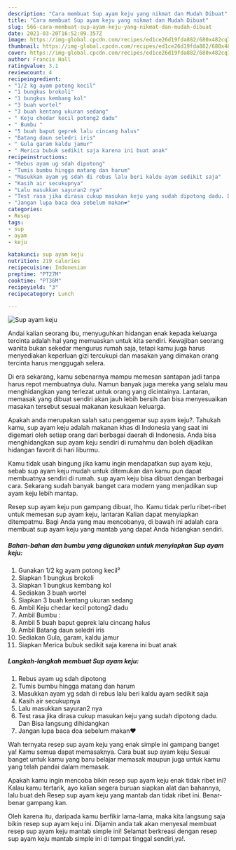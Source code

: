```yaml
---
description: "Cara membuat Sup ayam keju yang nikmat dan Mudah Dibuat"
title: "Cara membuat Sup ayam keju yang nikmat dan Mudah Dibuat"
slug: 566-cara-membuat-sup-ayam-keju-yang-nikmat-dan-mudah-dibuat
date: 2021-03-20T16:52:09.357Z
image: https://img-global.cpcdn.com/recipes/ed1ce26d19fda882/680x482cq70/sup-ayam-keju-foto-resep-utama.jpg
thumbnail: https://img-global.cpcdn.com/recipes/ed1ce26d19fda882/680x482cq70/sup-ayam-keju-foto-resep-utama.jpg
cover: https://img-global.cpcdn.com/recipes/ed1ce26d19fda882/680x482cq70/sup-ayam-keju-foto-resep-utama.jpg
author: Francis Hall
ratingvalue: 3.1
reviewcount: 4
recipeingredient:
- "1/2 kg ayam potong kecil"
- "1 bungkus brokoli"
- "1 bungkus kembang kol"
- "3 buah wortel"
- "3 buah kentang ukuran sedang"
- " Keju chedar kecil potong2 dadu"
- " Bumbu "
- "5 buah baput geprek lalu cincang halus"
- "Batang daun seledri iris"
- " Gula garam kaldu jamur"
- " Merica bubuk sedikit saja karena ini buat anak"
recipeinstructions:
- "Rebus ayam ug sdah dipotong"
- "Tumis bumbu hingga matang dan harum"
- "Masukkan ayam yg sdah di rebus lalu beri kaldu ayam sedikit saja"
- "Kasih air secukupnya"
- "Lalu masukkan sayuran2 nya"
- "Test rasa jika dirasa cukup masukan keju yang sudah dipotong dadu. Dan Bisa langsung dihidangkan"
- "Jangan lupa baca doa sebelum makan❤️"
categories:
- Resep
tags:
- sup
- ayam
- keju

katakunci: sup ayam keju 
nutrition: 219 calories
recipecuisine: Indonesian
preptime: "PT27M"
cooktime: "PT36M"
recipeyield: "3"
recipecategory: Lunch

---
```



![Sup ayam keju](https://img-global.cpcdn.com/recipes/ed1ce26d19fda882/680x482cq70/sup-ayam-keju-foto-resep-utama.jpg)

Andai kalian seorang ibu, menyuguhkan hidangan enak kepada keluarga tercinta adalah hal yang memuaskan untuk kita sendiri. Kewajiban seorang  wanita bukan sekedar mengurus rumah saja, tetapi kamu juga harus menyediakan keperluan gizi tercukupi dan masakan yang dimakan orang tercinta harus menggugah selera.

Di era  sekarang, kamu sebenarnya mampu memesan santapan jadi tanpa harus repot membuatnya dulu. Namun banyak juga mereka yang selalu mau menghidangkan yang terlezat untuk orang yang dicintainya. Lantaran, memasak yang dibuat sendiri akan jauh lebih bersih dan bisa menyesuaikan masakan tersebut sesuai makanan kesukaan keluarga. 



Apakah anda merupakan salah satu penggemar sup ayam keju?. Tahukah kamu, sup ayam keju adalah makanan khas di Indonesia yang saat ini digemari oleh setiap orang dari berbagai daerah di Indonesia. Anda bisa menghidangkan sup ayam keju sendiri di rumahmu dan boleh dijadikan hidangan favorit di hari liburmu.

Kamu tidak usah bingung jika kamu ingin mendapatkan sup ayam keju, sebab sup ayam keju mudah untuk ditemukan dan kamu pun dapat membuatnya sendiri di rumah. sup ayam keju bisa dibuat dengan berbagai cara. Sekarang sudah banyak banget cara modern yang menjadikan sup ayam keju lebih mantap.

Resep sup ayam keju pun gampang dibuat, lho. Kamu tidak perlu ribet-ribet untuk memesan sup ayam keju, lantaran Kalian dapat menyiapkan ditempatmu. Bagi Anda yang mau mencobanya, di bawah ini adalah cara membuat sup ayam keju yang mantab yang dapat Anda hidangkan sendiri.

<!--inarticleads1-->

##### Bahan-bahan dan bumbu yang digunakan untuk menyiapkan Sup ayam keju:

1. Gunakan 1/2 kg ayam potong kecil²
1. Siapkan 1 bungkus brokoli
1. Siapkan 1 bungkus kembang kol
1. Sediakan 3 buah wortel
1. Siapkan 3 buah kentang ukuran sedang
1. Ambil  Keju chedar kecil potong2 dadu
1. Ambil  Bumbu :
1. Ambil 5 buah baput geprek lalu cincang halus
1. Ambil Batang daun seledri iris
1. Sediakan  Gula, garam, kaldu jamur
1. Siapkan  Merica bubuk sedikit saja karena ini buat anak




<!--inarticleads2-->

##### Langkah-langkah membuat Sup ayam keju:

1. Rebus ayam ug sdah dipotong
1. Tumis bumbu hingga matang dan harum
1. Masukkan ayam yg sdah di rebus lalu beri kaldu ayam sedikit saja
1. Kasih air secukupnya
1. Lalu masukkan sayuran2 nya
1. Test rasa jika dirasa cukup masukan keju yang sudah dipotong dadu. Dan Bisa langsung dihidangkan
1. Jangan lupa baca doa sebelum makan❤️




Wah ternyata resep sup ayam keju yang enak simple ini gampang banget ya! Kamu semua dapat memasaknya. Cara buat sup ayam keju Sesuai banget untuk kamu yang baru belajar memasak maupun juga untuk kamu yang telah pandai dalam memasak.

Apakah kamu ingin mencoba bikin resep sup ayam keju enak tidak ribet ini? Kalau kamu tertarik, ayo kalian segera buruan siapkan alat dan bahannya, lalu buat deh Resep sup ayam keju yang mantab dan tidak ribet ini. Benar-benar gampang kan. 

Oleh karena itu, daripada kamu berfikir lama-lama, maka kita langsung saja bikin resep sup ayam keju ini. Dijamin anda tak akan menyesal membuat resep sup ayam keju mantab simple ini! Selamat berkreasi dengan resep sup ayam keju mantab simple ini di tempat tinggal sendiri,ya!.


